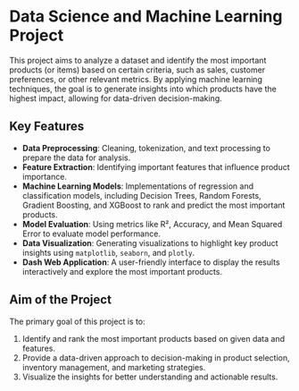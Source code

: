 # Data Science and Machine Learning Project

This project aims to analyze a dataset and identify the most important products (or items) based on certain criteria, such as sales, customer preferences, or other relevant metrics. By applying machine learning techniques, the goal is to generate insights into which products have the highest impact, allowing for data-driven decision-making.

## Key Features
- **Data Preprocessing**: Cleaning, tokenization, and text processing to prepare the data for analysis.
- **Feature Extraction**: Identifying important features that influence product importance.
- **Machine Learning Models**: Implementations of regression and classification models, including Decision Trees, Random Forests, Gradient Boosting, and XGBoost to rank and predict the most important products.
- **Model Evaluation**: Using metrics like R², Accuracy, and Mean Squared Error to evaluate model performance.
- **Data Visualization**: Generating visualizations to highlight key product insights using `matplotlib`, `seaborn`, and `plotly`.
- **Dash Web Application**: A user-friendly interface to display the results interactively and explore the most important products.

## Aim of the Project
The primary goal of this project is to:
1. Identify and rank the most important products based on given data and features.
2. Provide a data-driven approach to decision-making in product selection, inventory management, and marketing strategies.
3. Visualize the insights for better understanding and actionable results.





